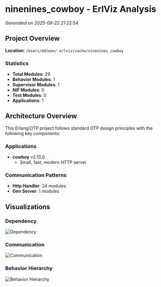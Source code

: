 # ninenines_cowboy - ErlViz Analysis

*Generated on 2025-08-22 21:22:54*

## Project Overview

**Location**: `/Users/ddleon/.erlviz/cache/ninenines_cowboy`

### Statistics

- **Total Modules**: 29
- **Behavior Modules**: 1
- **Supervisor Modules**: 1
- **NIF Modules**: 0
- **Test Modules**: 0
- **Applications**: 1

## Architecture Overview

This Erlang/OTP project follows standard OTP design principles with the following key components:

### Applications

- **cowboy** v2.13.0
  - Small, fast, modern HTTP server.

### Communication Patterns

- **Http Handler**: 24 modules
- **Gen Server**: 1 modules

## Visualizations

### Dependency

![Dependency](dependency_graph.png)

### Communication

![Communication](communication_diagram.png)

### Behavior Hierarchy

![Behavior Hierarchy](behavior_hierarchy.png)

